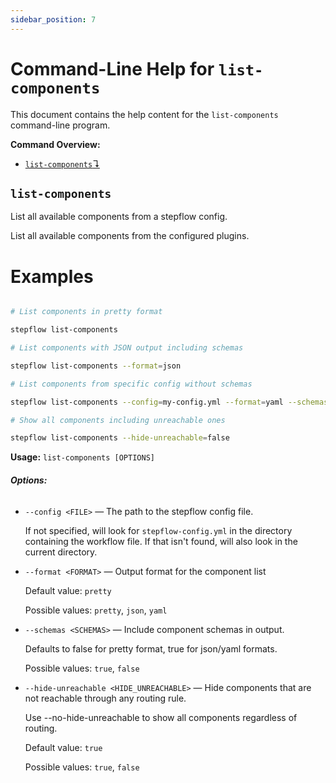 ```yaml
---
sidebar_position: 7
---
```


# Command-Line Help for `list-components`

This document contains the help content for the `list-components` command-line program.

**Command Overview:**

* [`list-components`↴](#list-components)

## `list-components`

List all available components from a stepflow config.

List all available components from the configured plugins.

# Examples

```bash

# List components in pretty format

stepflow list-components

# List components with JSON output including schemas

stepflow list-components --format=json

# List components from specific config without schemas

stepflow list-components --config=my-config.yml --format=yaml --schemas=false

# Show all components including unreachable ones

stepflow list-components --hide-unreachable=false

```

**Usage:** `list-components [OPTIONS]`

###### **Options:**

* `--config <FILE>` — The path to the stepflow config file.

   If not specified, will look for `stepflow-config.yml` in the directory containing the workflow file. If that isn't found, will also look in the current directory.
* `--format <FORMAT>` — Output format for the component list

  Default value: `pretty`

  Possible values: `pretty`, `json`, `yaml`

* `--schemas <SCHEMAS>` — Include component schemas in output.

   Defaults to false for pretty format, true for json/yaml formats.

  Possible values: `true`, `false`

* `--hide-unreachable <HIDE_UNREACHABLE>` — Hide components that are not reachable through any routing rule.

   Use --no-hide-unreachable to show all components regardless of routing.

  Default value: `true`

  Possible values: `true`, `false`




